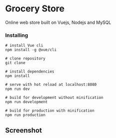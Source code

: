# Grocery Store

Online web store built on Vuejs, Nodejs and MySQL


### Installing

```
# install Vue cli
npm install -g @vue/cli

# clone repository
git clone 

# install dependencies
npm install

# serve with hot reload at localhost:8080
npm run dev

# build for development without minification
npm run development

# build for production with minification
npm run production

```
## Screenshot


